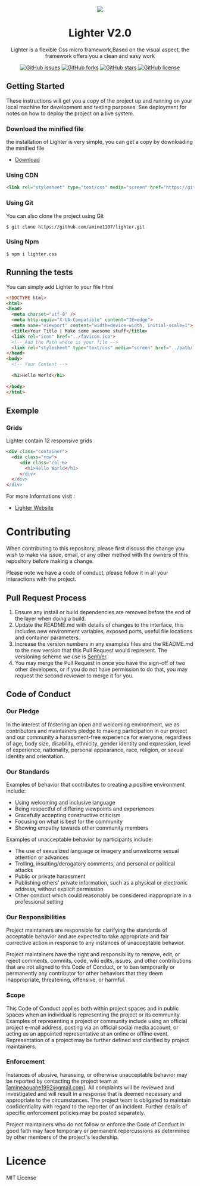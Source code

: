 <div  align="center">
<img src ="https://amine1107.github.io/lighter/assets/img/logos.png" />
  
  
# Lighter V2.0
Lighter is a flexible Css micro framework,Based on the visual aspect, the framework offers you a clean and easy work

[![GitHub issues](https://img.shields.io/github/issues/amine1107/lighter.svg)](https://github.com/amine1107/lightx/issues)
[![GitHub forks](https://img.shields.io/github/forks/amine1107/lighter.svg?style=flat-square)](https://github.com/amine1107/lightx/network)
[![GitHub stars](https://img.shields.io/github/stars/amine1107/lighter.svg?style=flat-square)](https://github.com/amine1107/lighter/stargazers)
[![GitHub license](https://img.shields.io/github/license/amine1107/lighter.svg?style=flat-square)](https://github.com/amine1107/lighter/blob/master/LICENSE)
</div>



## Getting Started 
These instructions will get you a copy of the project up and running on your local machine for development and testing purposes. See deployment for notes on how to deploy the project on a live system.
### Download the minified file
the installation of Lighter is very simple, you can get a copy by downloading the minified file 
* [Download](https://gitcdn.xyz/cdn/amine1107/lighter/fa41b0c9fc0bfd7c3ac9083ba402cc724926136a/lighter.min.css)
### Using CDN
```html
<link rel="stylesheet" type="text/css" media="screen" href="https://gitcdn.xyz/repo/amine1107/lighter/master/lighter.min.css" />          
```
### Using Git
You can also clone the project using Git
```git
$ git clone https://github.com/amine1107/lighter.git
```
### Using Npm
```npm
$ npm i lighter.css
```
## Running the tests
You can simply add Lighter to your file Html
```html
<!DOCTYPE html>
<html>
<head>
  <meta charset="utf-8" />
  <meta http-equiv="X-UA-Compatible" content="IE=edge">
  <meta name="viewport" content="width=device-width, initial-scale=1">
  <title>Your Title | Make some awesome stuff</title>
  <link rel="icon" href="../favicon.ico">
  <!-- Add the Path where is your file --> 
  <link rel="stylesheet" type="text/css" media="screen" href="../path/lighter.min.css" />
</head>
<body>
  <!-- Your Content -->
  
  <h1>Hello World</h1>
  
</body>
</html>  
```
## Exemple
### Grids
Lighter contain 12 responsive grids 
```html 
<div class="container">
  <div class="row">
     <div class="col-6>
       <h1>Hello World</h1>
     </div>
  </div>
</div>
```
For more Informations visit : 
* [Lighter Website](https://amine1107.github.io/lighter/)

# Contributing

When contributing to this repository, please first discuss the change you wish to make via issue,
email, or any other method with the owners of this repository before making a change. 

Please note we have a code of conduct, please follow it in all your interactions with the project.

## Pull Request Process

1. Ensure any install or build dependencies are removed before the end of the layer when doing a 
   build.
2. Update the README.md with details of changes to the interface, this includes new environment 
   variables, exposed ports, useful file locations and container parameters.
3. Increase the version numbers in any examples files and the README.md to the new version that this
   Pull Request would represent. The versioning scheme we use is [SemVer](http://semver.org/).
4. You may merge the Pull Request in once you have the sign-off of two other developers, or if you 
   do not have permission to do that, you may request the second reviewer to merge it for you.

## Code of Conduct

### Our Pledge

In the interest of fostering an open and welcoming environment, we as
contributors and maintainers pledge to making participation in our project and
our community a harassment-free experience for everyone, regardless of age, body
size, disability, ethnicity, gender identity and expression, level of experience,
nationality, personal appearance, race, religion, or sexual identity and
orientation.

### Our Standards

Examples of behavior that contributes to creating a positive environment
include:

* Using welcoming and inclusive language
* Being respectful of differing viewpoints and experiences
* Gracefully accepting constructive criticism
* Focusing on what is best for the community
* Showing empathy towards other community members

Examples of unacceptable behavior by participants include:

* The use of sexualized language or imagery and unwelcome sexual attention or
advances
* Trolling, insulting/derogatory comments, and personal or political attacks
* Public or private harassment
* Publishing others' private information, such as a physical or electronic
  address, without explicit permission
* Other conduct which could reasonably be considered inappropriate in a
  professional setting

### Our Responsibilities

Project maintainers are responsible for clarifying the standards of acceptable
behavior and are expected to take appropriate and fair corrective action in
response to any instances of unacceptable behavior.

Project maintainers have the right and responsibility to remove, edit, or
reject comments, commits, code, wiki edits, issues, and other contributions
that are not aligned to this Code of Conduct, or to ban temporarily or
permanently any contributor for other behaviors that they deem inappropriate,
threatening, offensive, or harmful.

### Scope

This Code of Conduct applies both within project spaces and in public spaces
when an individual is representing the project or its community. Examples of
representing a project or community include using an official project e-mail
address, posting via an official social media account, or acting as an appointed
representative at an online or offline event. Representation of a project may be
further defined and clarified by project maintainers.

### Enforcement

Instances of abusive, harassing, or otherwise unacceptable behavior may be
reported by contacting the project team at [amineaouane1992@gmail.com]. All
complaints will be reviewed and investigated and will result in a response that
is deemed necessary and appropriate to the circumstances. The project team is
obligated to maintain confidentiality with regard to the reporter of an incident.
Further details of specific enforcement policies may be posted separately.

Project maintainers who do not follow or enforce the Code of Conduct in good
faith may face temporary or permanent repercussions as determined by other
members of the project's leadership.

# Licence 
MIT License
